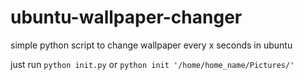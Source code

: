 # ubuntu-wallpaper-changer
simple python script to change wallpaper every x seconds in ubuntu

just run `python init.py` or  `python init '/home/home_name/Pictures/'`
